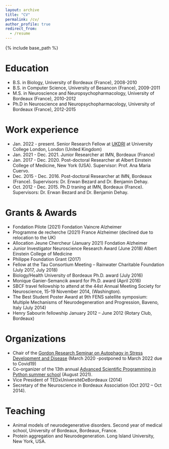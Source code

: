 ```yaml
---
layout: archive
title: "CV"
permalink: /cv/
author_profile: true
redirect_from:
  - /resume
---
```


{% include base_path %}

Education
======
* B.S. in Biology, University of Bordeaux (France), 2008-2010
* B.S. in Computer Science, University of Besancon (France), 2009-2011
* M.S. in Neuroscience and Neuropsychopharmacology, University of Bordeaux (France), 2010-2012
* Ph.D in Neuroscience and Neuropsychopharmacology, University of Bordeaux (France), 2012-2015

Work experience
======
* Jan. 2022 - present. Senior Research Fellow at [UKDRI](https://ukdri.ac.uk/) at University College London, London (United Kingdom)
* Jan. 2021 - Dec. 2021. Junior Researcher at IMN, Bordeaux (France)
* Jan. 2017 - Dec. 2020. Post-doctoral Researcher at Albert Einstein College of Medicine, New York (USA). Supervisor: Prof. Ana Maria Cuervo. 
* Dec. 2015 - Dec. 2016. Post-doctoral Researcher at IMN, Bordeaux (France). Supervisors: Dr. Erwan Bezard and Dr. Benjamin Dehay.
* Oct. 2012 - Dec. 2015. Ph.D traning at IMN, Bordeaux (France). Supervisors: Dr. Erwan Bezard and Dr. Benjamin Dehay.


Grants & Awards
======
* Fondation Pilote (2021) Fondation Vaincre Alzheimer
* Programme de recherche (2021) France Alzheimer (declined due to relocation to the UK)
* Allocation Jeune Chercheur (January 2021) Fondation Alzheimer
* Junior Investigator Neuroscience Research Award (June 2018) Albert Einstein College of Medicine
* Philippe Foundation Grant (2017)
* Fellow at the Tau Consortium Meeting – Rainwater Charitable Foundation (July 2017, July 2018)
* Biology/Health University of Bordeaux Ph.D. award (July 2016)
* Monique Ganier-Semancik award for Ph.D. award (April 2016)
* SBCF travel fellowship to attend at the 44st Annual Meeting Society for Neuroscience, 15-19 November 2014, (Washington).
* The Best Student Poster Award at 9th FENS satellite symposium: Multiple Mechanisms of Neurodegeneration and Progression, Baveno, Italy (July 2014)
* Henry Sabourin fellowship January 2012 – June 2012 (Rotary Club, Bordeaux)


  
Organizations
======
* Chair of the [Gordon Research Seminar on Autophagy in Stress Development and Disease](https://www.grc.org/autophagy-in-stress-development-and-disease-grs-conference/2022/) (March 2020 -postponed to March 2022 due to Covid19)
* Co-organizer of the 13th annual [Advanced Scientific Programming in Python summer school](https://aspp.school/wiki/) (August 2021). 
* Vice President of TEDxUniversitéDeBordeaux (2014)
* Secretary of the Neuroscience in Bordeaux Association (Oct 2012 – Oct 2014).
  
Teaching
======
* Animal models of neurodegenerative disorders. Second year of medical school, University of Bordeaux, Bordeaux, France.
* Protein aggregation and Neurodegeneration. Long Island University, New York, USA.


